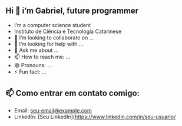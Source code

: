 ## Hi 👋 i’m Gabriel, future programmer

-  I’m a computer science student
-  Instituto de Ciência e Tecnologia Catarinese
- 👯 I’m looking to collaborate on ...
- 🤔 I’m looking for help with ...
- 💬 Ask me about ...
- 📫 How to reach me: ...
- 😄 Pronouns: ...
- ⚡ Fun fact: ...
## 📫 Como entrar em contato comigo:
- Email: [seu-email@example.com](mailto:seu-email@example.com)
- LinkedIn: [Seu LinkedIn](https://www.linkedin.com/in/seu-usuario/
